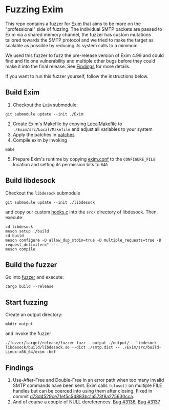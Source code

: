 # Fuzzing Exim

This repo contains a fuzzer for [Exim](https://exim.org) that aims to be more on the "professional"
side of fuzzing.
The individual SMTP packets are passed to Exim via a shared memory channel, the fuzzer has custom
mutations tailored towards the SMTP protocol and we tried to make the target as scalable as possible
by reducing its system calls to a minimum.

We used this fuzzer to fuzz the pre-release version of Exim 4.99 and could find and fix one vulnerability
and multiple other bugs before they could make it into the final release. See [Findings](#Findings) for more details.

If you want to run this fuzzer yourself, follow the instructions below.

## Build Exim
1. Checkout the `Exim` submodule:
```
git submodule update --init ./Exim
```
2. Create Exim's Makefile by copying [LocalMakefile](./LocalMakefile) to `./Exim/src/Local/Makefile`
   and adjust all variables to your system
3. Apply the patches in [patches](./patches)
4. Compile exim by invoking
```
make
```
5. Prepare Exim's runtime by copying [exim.conf](./exim.conf) to the `CONFIGURE_FILE` location and setting its
   permission bits to `640`

## Build libdesock
Checkout the `libdesock` submodule
```
git submodule update --init ./libdesock
```
and copy our custom [hooks.c](./hooks.c) into the `src/` directory of libdesock.
Then, execute:
```
cd libdesock
meson setup ./build
cd build
meson configure -D allow_dup_stdin=true -D multiple_requests=true -D request_delimiter="--------"
meson compile
```

## Build the fuzzer
Go into [fuzzer](./fuzzer) and execute:
```
cargo build --release
```

## Start fuzzing
Create an output directory:
```
mkdir output
```
and invoke the fuzzer
```
./fuzzer/target/release/fuzzer fuzz --output ./output/ --libdesock libdesock/build/libdesock.so --dict ./smtp.dict -- ./Exim/src/build-Linux-x86_64/exim -bdf
```

## Findings
1. Use-After-Free and Double-Free in an error path when too many invalid SMTP commands have been sent. Exim calls
   `fclose()` on multiple FILE handles but can be coerced into using them after closing. Fixed in commit
   [d73d4529ce71ef5c54883bc1a573f8a275630cca](https://github.com/Exim/exim/commit/d73d4529ce71ef5c54883bc1a573f8a275630cca).
2. And of course a couple of NULL dereferences: [Bug #3136](https://bugs.exim.org/show_bug.cgi?id=3136), [Bug #3137](https://bugs.exim.org/show_bug.cgi?id=3137)

